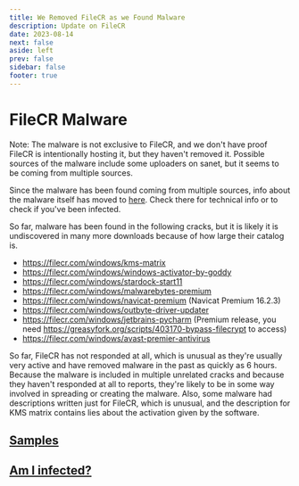```yaml
---
title: We Removed FileCR as we Found Malware
description: Update on FileCR
date: 2023-08-14
next: false
aside: left
prev: false
sidebar: false
footer: true
---
```


<Post authors="['nbats']"></Post>

# FileCR Malware

Note: The malware is not exclusive to FileCR, and we don't have proof FileCR is
intentionally hosting it, but they haven't removed it. Possible sources of the
malware include some uploaders on sanet, but it seems to be coming from multiple
sources.

Since the malware has been found coming from multiple sources, info about the
malware itself has moved to [here](https://rentry.co/big_load_malware). Check
there for technical info or to check if you've been infected.

So far, malware has been found in the following cracks, but it is likely it is
undiscovered in many more downloads because of how large their catalog is.

- https://filecr.com/windows/kms-matrix
- https://filecr.com/windows/windows-activator-by-goddy
- https://filecr.com/windows/stardock-start11
- https://filecr.com/windows/malwarebytes-premium
- https://filecr.com/windows/navicat-premium (Navicat Premium 16.2.3)
- https://filecr.com/windows/outbyte-driver-updater
- https://filecr.com/windows/jetbrains-pycharm (Premium release, you need
  https://greasyfork.org/scripts/403170-bypass-filecrypt to access)
- https://filecr.com/windows/avast-premier-antivirus

So far, FileCR has not responded at all, which is unusual as they're usually
very active and have removed malware in the past as quickly as 6 hours. Because
the malware is included in multiple unrelated cracks and because they haven't
responded at all to reports, they're likely to be in some way involved in
spreading or creating the malware. Also, some malware had descriptions
written just for FileCR, which is unusual, and the description for KMS matrix
contains lies about the activation given by the software.

## [Samples](https://rentry.co/big_load_malware#samples)

## [Am I infected?](https://rentry.co/big_load_malware#am-i-infected)
